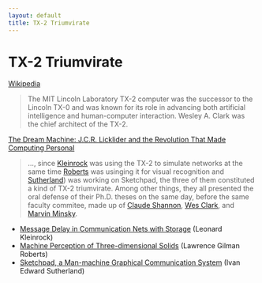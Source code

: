 ```yaml
---
layout: default
title: TX-2 Triumvirate
---
```


# TX-2 Triumvirate

[Wikipedia](https://en.wikipedia.org/wiki/TX-2)

> The MIT Lincoln Laboratory TX-2 computer was the successor to the Lincoln TX-0 and was known for its role in advancing both artificial intelligence and human-computer interaction. Wesley A. Clark was the chief architect of the TX-2.

[The Dream Machine: J.C.R. Licklider and the Revolution That Made Computing Personal](http://www.amazon.com/Dream-Machine-Licklider-Revolution-Computing/dp/0670899763)

> ..., since [Kleinrock](https://en.wikipedia.org/wiki/Leonard_Kleinrock) was using the TX-2 to simulate networks at the same time [Roberts](https://en.wikipedia.org/wiki/Lawrence_Roberts_(scientist)) was usinging it for visual recognition and [Sutherland](https://en.wikipedia.org/wiki/Ivan_Sutherland)) was working on Sketchpad, the three of them constituted a kind of TX-2 triumvirate. Among other things, they all presented the oral defense of their Ph.D. theses on the same day, before the same faculty commitee, made up of [Claude Shannon](https://en.wikipedia.org/wiki/Claude_Shannon), [Wes Clark](https://en.wikipedia.org/wiki/Wesley_A._Clark), and [Marvin Minsky](https://en.wikipedia.org/wiki/Marvin_Minsky).

- [Message Delay in Communication Nets with Storage](Kleinrock.pdf) (Leonard Kleinrock)
- [Machine Perception of Three-dimensional Solids](Roberts.pdf) (Lawrence Gilman Roberts)
- [Sketchpad, a Man-machine Graphical Communication System](Sutherland.pdf) (Ivan Edward Sutherland)
